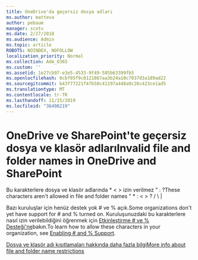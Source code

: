 ```yaml
---
title: OneDrive'da geçersiz dosya adları
ms.author: matteva
author: pebaum
manager: scotv
ms.date: 2/27/2018
ms.audience: Admin
ms.topic: article
ROBOTS: NOINDEX, NOFOLLOW
localization_priority: Normal
ms.collection: Adm_O365
ms.custom: ''
ms.assetid: 1e27cb97-e3e5-4533-9f49-585b63399fb5
ms.openlocfilehash: 0cbf05f9c0121867aa3b24a10c7037d3a189ad22
ms.sourcegitcommit: b43f77221f47b50c41197a448a9c26c423ce1ad5
ms.translationtype: MT
ms.contentlocale: tr-TR
ms.lasthandoff: 11/15/2019
ms.locfileid: "36498219"
---
```

# <a name="invalid-file-and-folder-names-in-onedrive-and-sharepoint"></a><span data-ttu-id="11f39-102">OneDrive ve SharePoint'te geçersiz dosya ve klasör adları</span><span class="sxs-lookup"><span data-stu-id="11f39-102">Invalid file and folder names in OneDrive and SharePoint</span></span>

<span data-ttu-id="11f39-103">Bu karakterlere dosya ve klasör adlarında \* \< \> izin verilmez " : ?</span><span class="sxs-lookup"><span data-stu-id="11f39-103">These characters aren't allowed in file and folder names " \* : \< \> ?</span></span> <span data-ttu-id="11f39-104">/ \ |</span><span class="sxs-lookup"><span data-stu-id="11f39-104"></span></span> 
  
<span data-ttu-id="11f39-105">Bazı kuruluşlar için henüz destek yok # ve % açık.</span><span class="sxs-lookup"><span data-stu-id="11f39-105">Some organizations don't yet have support for # and % turned on.</span></span> <span data-ttu-id="11f39-106">Kuruluşunuzdaki bu karakterlere nasıl izin verilebildiğini öğrenmek için [Etkinleştirme # ve % Desteği'ne](https://go.microsoft.com/fwlink/?linkid=862611)bakın.</span><span class="sxs-lookup"><span data-stu-id="11f39-106">To learn how to allow these characters in your organization, see [Enabling # and % Support](https://go.microsoft.com/fwlink/?linkid=862611).</span></span> 
  
[<span data-ttu-id="11f39-107">Dosya ve klasör adı kısıtlamaları hakkında daha fazla bilgi</span><span class="sxs-lookup"><span data-stu-id="11f39-107">More info about file and folder name restrictions</span></span>](https://go.microsoft.com/fwlink/?linkid=866430)
  

